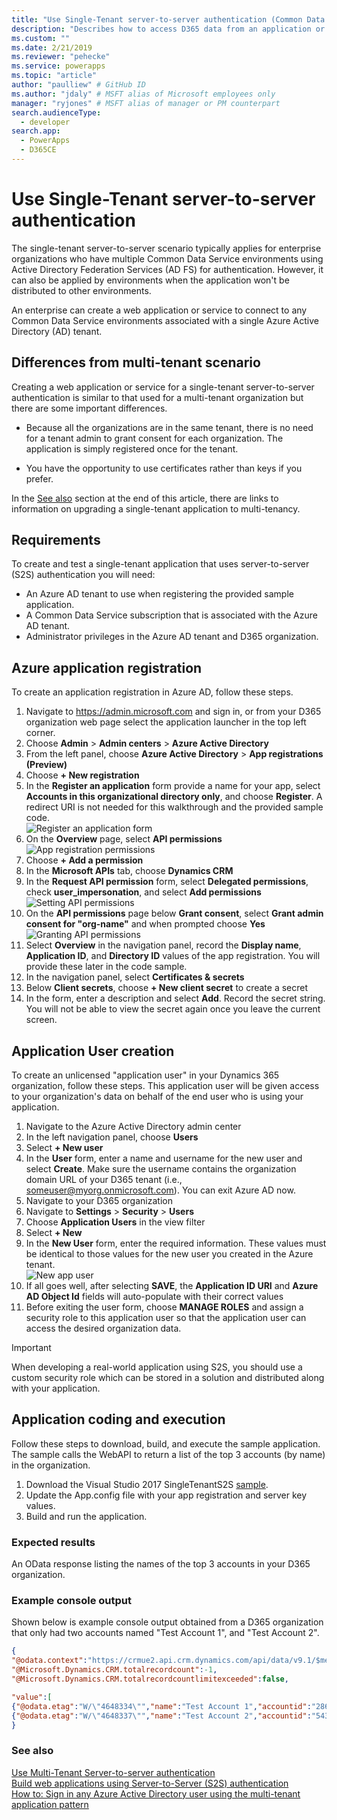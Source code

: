 ```yaml
---
title: "Use Single-Tenant server-to-server authentication (Common Data Service) | Microsoft Docs" # Intent and product brand in a unique string of 43-59 chars including spaces
description: "Describes how to access D365 data from an application or service without explicit user authentication." # 115-145 characters including spaces. This abstract displays in the search result.
ms.custom: ""
ms.date: 2/21/2019
ms.reviewer: "pehecke"
ms.service: powerapps
ms.topic: "article"
author: "paulliew" # GitHub ID
ms.author: "jdaly" # MSFT alias of Microsoft employees only
manager: "ryjones" # MSFT alias of manager or PM counterpart
search.audienceType: 
  - developer
search.app: 
  - PowerApps
  - D365CE
---
```

# Use Single-Tenant server-to-server authentication

The single-tenant server-to-server scenario typically applies for enterprise organizations who have multiple Common Data Service environments using Active Directory Federation Services (AD FS) for authentication. However, it can also be applied by environments when the application won't be distributed to other environments.  
  
 An enterprise can create a web application or service to connect to any Common Data Service environments associated with a single Azure Active Directory (AD) tenant.
  
## Differences from multi-tenant scenario  
 Creating a web application or service for a single-tenant server-to-server authentication is similar to that used for a multi-tenant organization but there are some important differences.  
  
-   Because all the organizations are in the same tenant, there is no need for a tenant admin to grant consent for each organization. The application is simply registered once for the tenant.
  
-   You have the opportunity to use certificates rather than keys if you prefer. 

In the [See also](#bkmk_seealso) section at the end of this article, there are links to information on upgrading a single-tenant application to multi-tenancy.  

<a name="bkmk_Requirements"></a>
## Requirements  

 To create and test a single-tenant application that uses server-to-server (S2S) authentication you will need:  
  
- An Azure AD tenant to use when registering the provided sample application.
- A Common Data Service subscription that is associated with the Azure AD tenant.
- Administrator privileges in the Azure AD tenant and D365 organization.

<a name="bkmk_registration"></a>
## Azure application registration
To create an application registration in Azure AD, follow these steps.

1. Navigate to https://admin.microsoft.com and sign in, or from your D365 organization web page select the application launcher in the top left corner.
2. Choose **Admin** > **Admin centers** > **Azure Active Directory**
3. From the left panel, choose **Azure Active Directory** > **App registrations (Preview)**
4. Choose **+ New registration**
5. In the **Register an application** form provide a name for your app, select **Accounts in this organizational directory only**, and choose **Register**. A redirect URI is not needed for this walkthrough and the provided sample code.<br /> ![Register an application form](media/S2S-app-registration-started.PNG)
6. On the **Overview** page, select **API permissions** <br >![App registration permissions](media/S2S-app-registration-completed.PNG)
7. Choose **+ Add a permission**
8. In the **Microsoft APIs** tab, choose **Dynamics CRM**
9. In the **Request API permission** form, select **Delegated permissions**, check **user_impersonation**, and select **Add permissions** <br />![Setting API permissions](media/S2S-api-permission-started.PNG)
10. On the **API permissions** page below **Grant consent**, select **Grant admin consent for "org-name"** and when prompted choose **Yes** <br />![Granting API permissions](media/S2S-api-permission-completed.PNG)
11. Select **Overview** in the navigation panel, record the **Display name**, **Application ID**, and **Directory ID** values of the app registration. You will provide these later in the code sample.
12. In the navigation panel, select **Certificates & secrets**
13. Below **Client secrets**, choose **+ New client secret** to create a secret
14. In the form, enter a description and select **Add**. Record the secret string. You will not be able to view the secret again once you leave the current screen.

<a name="bkmk_appuser"></a>
## Application User creation
To create an unlicensed "application user" in your Dynamics 365 organization, follow these steps. This application user will be given access to your organization's data on behalf of the end user who is using your application.

1. Navigate to the Azure Active Directory admin center
2. In the left navigation panel, choose **Users**
3. Select **+ New user**
4. In the **User** form, enter a name and username for the new user and select **Create**. Make sure the username contains the organization domain URL of your D365 tenant (i.e., someuser@myorg.onmicrosoft.com). You can exit Azure AD now.
5. Navigate to your D365 organization
6. Navigate to **Settings** > **Security** > **Users**
7. Choose **Application Users** in the view filter
8. Select **+ New**
9. In the **New User** form, enter the required information. These values must be identical to those values for the new user you created in the Azure tenant. <br />![New app user](media/S2S-new-appuser.PNG)
10. If all goes well, after selecting **SAVE**, the **Application ID URI** and **Azure AD Object Id** fields will auto-populate with their correct values
11. Before exiting the user form, choose **MANAGE ROLES** and assign a security role to this application user so that the application user can access the desired organization data.

> [!IMPORTANT]
> When developing a real-world application using S2S, you should use a custom security role which can be stored in a solution and distributed along with your application.

<a name="bkmk_coding"></a>
## Application coding and execution

Follow these steps to download, build, and execute the sample application. The sample calls the WebAPI to return a list of the top 3 accounts (by name) in the organization.

1. Download the Visual Studio 2017 SingleTenantS2S [sample](https://github.com/Microsoft/PowerApps-Samples/tree/master/cds/webapi/C%23/SingleTenantS2S).
2. Update the App.config file with your app registration and server key values.
3. Build and run the application.

### Expected results
An OData response listing the names of the top 3 accounts in your D365 organization.

### Example console output
Shown below is example console output obtained from a D365 organization that only had two accounts named "Test Account 1", and "Test Account 2".

```json
{
"@odata.context":"https://crmue2.api.crm.dynamics.com/api/data/v9.1/$metadata#accounts(name)",
"@Microsoft.Dynamics.CRM.totalrecordcount":-1,
"@Microsoft.Dynamics.CRM.totalrecordcountlimitexceeded":false,

"value":[
{"@odata.etag":"W/\"4648334\"","name":"Test Account 1","accountid":"28630624-cac9-e811-a964-000d3a3ac063"},
{"@odata.etag":"W/\"4648337\"","name":"Test Account 2","accountid":"543fd72a-cac9-e811-a964-000d3a3ac063"}]
}
```

<a name="bkmk_seealso"></a>

### See also

[Use Multi-Tenant Server-to-server authentication](use-multi-tenant-server-server-authentication.md)   
[Build web applications using Server-to-Server (S2S) authentication](build-web-applications-server-server-s2s-authentication.md)  
[How to: Sign in any Azure Active Directory user using the multi-tenant application pattern](https://docs.microsoft.com/en-us/azure/active-directory/develop/howto-convert-app-to-be-multi-tenant)
